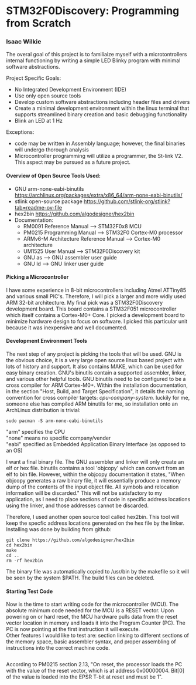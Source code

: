 # STM32F0Discovery: Programming from Scratch
### Isaac Wilkie

The overal goal of this project is to familiaize myself with a microtontrollers internal functioning by writing a simple LED Blinky program with minimal software abstractions.

Project Specific Goals: 
- No Integrated Development Environment (IDE)
- Use only open source tools
- Develop custom software abstractions including header files and drivers
- Create a minimal development environment within the linux terminal that supports streamlined binary creation and basic debugging functionality
- Blink an LED at 1 Hz
  
Exceptions: 
- code may be written in Assembly language; however, the final binaries will undergo thorough analysis
- Microcontroller programming will utilize a programmer, the St-link V2. This aspect may be pursued as a future project.

#### Overview of Open Source Tools Used: 
- GNU arm-none-eabi-binutils                https://archlinux.org/packages/extra/x86_64/arm-none-eabi-binutils/
- stlink open-source package                https://github.com/stlink-org/stlink?tab=readme-ov-file
- hex2bin                                   https://github.com/algodesigner/hex2bin
- Documentation: 
    * RM0091 Reference Manual               --> STM32F0x8 MCU
    * PM0215 Programming Manual             --> STM32F0 Cortex-M0 processor
    * ARMv6-M Architecture Reference Manual --> Cortex-M0 architecture  
    * UM1525 User Manual                    --> STM32F0Discovery kit 
    * GNU as                                --> GNU assembler user guide
    * GNU ld                                --> GNU linker user guide

#### Picking a Microcontroller

I have some experience in 8-bit microcontrollers including Atmel ATTiny85 and various small PIC's. Therefore, I will pick a larger and more widly used ARM 32-bit architecture. My final pick was a STM32F0Discovery development board. This board contains a STM32F051 microcontroller which itself contains a Cortex-M0+ Core. I picked a development board to minimize hardware design to focus on software. I picked this particular unit because it was inexpensive and well documented. 

#### Development Environment Tools

The next step of any project is picking the tools that will be used.
GNU is the obvious choice, it is a very large open source linux based project with lots of history and support. It also contains MAKE, which can be used for easy binary creation.
GNU's binutils contain a supported assembler, linker, and various other helpful tools.
GNU binutils need to be configured to be a cross compiler for ARM Cortex-M0+. Within the installation documentation, in the section "Host, Build, and Target Specification", it details the naming convention for cross compiler targets: _cpu-company-system._ luckily for me, someone else has compiled ARM binutils for me, so installation onto an ArchLinux distribution is trivial: 
```
sudo pacman -S arm-none-eabi-binutils
```
"arm" specifies the CPU <br>
"none" means no specific company/vender <br>
"eabi" specified as Embedded Application Binary Interface (as opposed to an OS) <br>

I want a final binary file. The GNU assembler and linker will only create an elf or hex file. binutils contains a tool 'objcopy' which can convert from an elf to bin file. However, within the objcopy documentation it states, "When objcopy generates a raw binary file, it will essentially produce a memory dump of the contents of the input object file. All symbols and relocation information will be discarded." This will not be satisfactory to my application, as I need to place sections of code in specific address locations using the linker, and those addresses cannot be discarded. 

Therefore, I used another open source tool called hex2bin. This tool will keep the specfic address locations generated on the hex file by the linker. Installing was done by building from github: 
```
git clone https://github.com/algodesigner/hex2bin
cd hex2bin
make
cd ..
rm -rf hex2bin
```
The binary file was automatically copied to /usr/bin by the makefile so it will be seen by the system $PATH. The build files can be deleted. 

#### Starting Test Code

Now is the time to start writing code for the microcontroller (MCU). The absolute minimum code needed for the MCU is a RESET vector. Upon powering on or hard reset, the MCU hardware pulls data from the reset vector location in memory and loads it into the Program Counter (PC). The PC is now pointing at the first instruction it will execute. <br>
Other features I would like to test are: section linking to different sections of the memory space, basic assembler syntax, and proper assembling of instructions into the correct machine code. 
```

```
According to PM0215 section 2.13, "On reset, the processor loads the PC with the value of the reset vector,
which is at address 0x00000004. Bit[0] of the value is loaded into the EPSR T-bit at reset and must be 1".   


